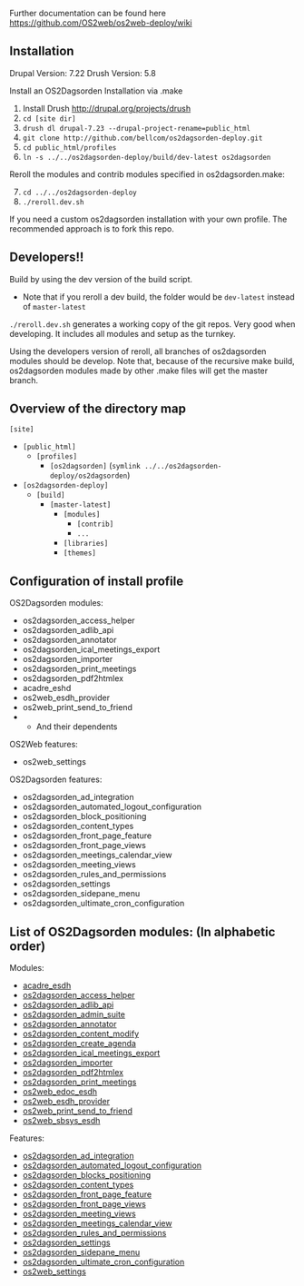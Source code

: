 Further documentation can be found here https://github.com/OS2web/os2web-deploy/wiki


Installation
---------------

Drupal Version: 7.22
Drush Version: 5.8

Install an OS2Dagsorden Installation via .make

1. Install Drush http://drupal.org/projects/drush
2. `cd [site dir]`
3. `drush dl drupal-7.23 --drupal-project-rename=public_html`
4. `git clone http://github.com/bellcom/os2dagsorden-deploy.git`
5. `cd public_html/profiles`
6. `ln -s ../../os2dagsorden-deploy/build/dev-latest os2dagsorden`

Reroll the modules and contrib modules specified in os2dagsorden.make:

7. `cd ../../os2dagsorden-deploy`
8. `./reroll.dev.sh`

If you need a custom os2dagsorden installation with your own profile. The recommended approach is to fork this repo.

Developers!!
---------------

Build by using the dev version of the build script.
  - Note that if you reroll a dev build, the folder would be `dev-latest` instead of `master-latest`

`./reroll.dev.sh` generates a working copy of the git repos. Very good when developing. It includes all modules and setup as the turnkey.

Using the developers version of reroll, all branches of os2dagsorden modules should be develop. Note that, because of the recursive make build, os2dagsorden modules made by other .make files will get the master branch.

Overview of the directory map
---------------

`[site]`
   - `[public_html]`
       - `[profiles]`
           - `[os2dagsorden]` (`symlink ../../os2dagsorden-deploy/os2dagsorden`)
   - `[os2dagsorden-deploy]`
       - `[build]`
           - `[master-latest]`
               - `[modules]`
                   - `[contrib]`
                   - `...`
               - `[libraries]`
               - `[themes]`


Configuration of install profile
---------------
OS2Dagsorden modules:
- os2dagsorden_access_helper
- os2dagsorden_adlib_api
- os2dagsorden_annotator
- os2dagsorden_ical_meetings_export
- os2dagsorden_importer
- os2dagsorden_print_meetings
- os2dagsorden_pdf2htmlex
- acadre_eshd
- os2web_esdh_provider
- os2web_print_send_to_friend
- - And their dependents

OS2Web features:
- os2web_settings

OS2Dagsorden features:
- os2dagsorden_ad_integration
- os2dagsorden_automated_logout_configuration
- os2dagsorden_block_positioning
- os2dagsorden_content_types
- os2dagsorden_front_page_feature
- os2dagsorden_front_page_views
- os2dagsorden_meetings_calendar_view
- os2dagsorden_meeting_views
- os2dagsorden_rules_and_permissions
- os2dagsorden_settings
- os2dagsorden_sidepane_menu
- os2dagsorden_ultimate_cron_configuration

List of OS2Dagsorden modules: (In alphabetic order)
---------------

Modules:
- [acadre_esdh](https://github.com/OS2web/os2dagsorden/tree/dev/acadre_esdh)
- [os2dagsorden_access_helper](https://github.com/OS2web/os2dagsorden/tree/dev/os2dagsorden_access_helper)
- [os2dagsorden_adlib_api](https://github.com/OS2web/os2dagsorden/tree/dev/os2dagsorden_adlib_api)
- [os2dagsorden_admin_suite](https://github.com/OS2web/os2dagsorden/tree/dev/os2dagsorden_admin_suite)
- [os2dagsorden_annotator](https://github.com/OS2web/os2dagsorden/tree/dev/os2dagsorden_annotator)
- [os2dagsorden_content_modify](https://github.com/OS2web/os2dagsorden/tree/dev/os2dagsorden_content_modify)
- [os2dagsorden_create_agenda](https://github.com/OS2web/os2dagsorden/tree/dev/os2dagsorden_create_agenda)
- [os2dagsorden_ical_meetings_export](https://github.com/OS2web/os2dagsorden/tree/dev/os2dagsorden_ical_meetings_export)
- [os2dagsorden_importer](https://github.com/OS2web/os2dagsorden/tree/dev/os2dagsorden_importer)
- [os2dagsorden_pdf2htmlex](https://github.com/OS2web/os2dagsorden/tree/dev/os2dagsorden_pdf2htmlex)
- [os2dagsorden_print_meetings](https://github.com/OS2web/os2dagsorden/tree/dev/os2dagsorden_print_meetings)
- [os2web_edoc_esdh](https://github.com/OS2web/os2dagsorden/tree/dev/os2web_edoc_esdh)
- [os2web_esdh_provider](https://github.com/OS2web/os2dagsorden/tree/dev/os2web_esdh_provider)
- [os2web_print_send_to_friend](https://github.com/OS2web/os2dagsorden/tree/dev/os2web_print_send_to_friend)
- [os2web_sbsys_esdh](https://github.com/OS2web/os2dagsorden/tree/dev/os2web_sbsys_esdh)

Features:
- [os2dagsorden_ad_integration](https://github.com/OS2web/os2dagsorden/tree/dev/features/os2dagsorden_ad_integration)
- [os2dagsorden_automated_logout_configuration](https://github.com/OS2web/os2dagsorden/tree/dev/features/os2dagsorden_automated_logout_configuration)
- [os2dagsorden_blocks_positioning](https://github.com/OS2web/os2dagsorden/tree/dev/features/os2dagsorden_blocks_positioning)
- [os2dagsorden_content_types](https://github.com/OS2web/os2dagsorden/tree/dev/features/os2dagsorden_content_types)
- [os2dagsorden_front_page_feature](https://github.com/OS2web/os2dagsorden/tree/dev/features/os2dagsorden_front_page_feature)
- [os2dagsorden_front_page_views](https://github.com/OS2web/os2dagsorden/tree/dev/features/os2dagsorden_front_page_views)
- [os2dagsorden_meeting_views](https://github.com/OS2web/os2dagsorden/tree/dev/features/os2dagsorden_meeting_views)
- [os2dagsorden_meetings_calendar_view](https://github.com/OS2web/os2dagsorden/tree/dev/features/os2dagsorden_meetings_calendar_view)
- [os2dagsorden_rules_and_permissions](https://github.com/OS2web/os2dagsorden/tree/dev/features/os2dagsorden_rules_and_permissions)
- [os2dagsorden_settings](https://github.com/OS2web/os2dagsorden/tree/dev/features/os2dagsorden_settings)
- [os2dagsorden_sidepane_menu](https://github.com/OS2web/os2dagsorden/tree/dev/features/os2dagsorden_sidepane_menu)
- [os2dagsorden_ultimate_cron_configuration](https://github.com/OS2web/os2dagsorden/tree/dev/features/os2dagsorden_ultimate_cron_configuration)
- [os2web_settings](https://github.com/OS2web/os2dagsorden/tree/dev/features/os2web_settings)
